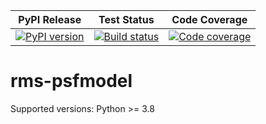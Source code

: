 | PyPI Release | Test Status | Code Coverage |
| ------------ | ----------- | ------------- |
| [![PyPI version](https://badge.fury.io/py/rms-psfmodel.svg)](https://badge.fury.io/py/rms-psfmodel) | [![Build status](https://img.shields.io/github/actions/workflow/status/SETI/rms-psfmodel/run-tests.yml?branch=master)](https://github.com/SETI/rms-psfmodel/actions) | [![Code coverage](https://img.shields.io/codecov/c/github/SETI/rms-psfmodel/main?logo=codecov)](https://codecov.io/gh/SETI/rms-psfmodel) |

# rms-psfmodel

Supported versions: Python >= 3.8
